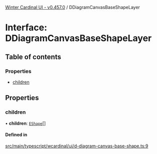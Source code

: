 [Winter Cardinal UI - v0.457.0](../index.md) / DDiagramCanvasBaseShapeLayer

# Interface: DDiagramCanvasBaseShapeLayer

## Table of contents

### Properties

- [children](DDiagramCanvasBaseShapeLayer.md#children)

## Properties

### children

• **children**: [`EShape`](EShape.md)[]

#### Defined in

[src/main/typescript/wcardinal/ui/d-diagram-canvas-base-shape.ts:9](https://github.com/winter-cardinal/winter-cardinal-ui/blob/v0.457.0/src/main/typescript/wcardinal/ui/d-diagram-canvas-base-shape.ts#L9)
